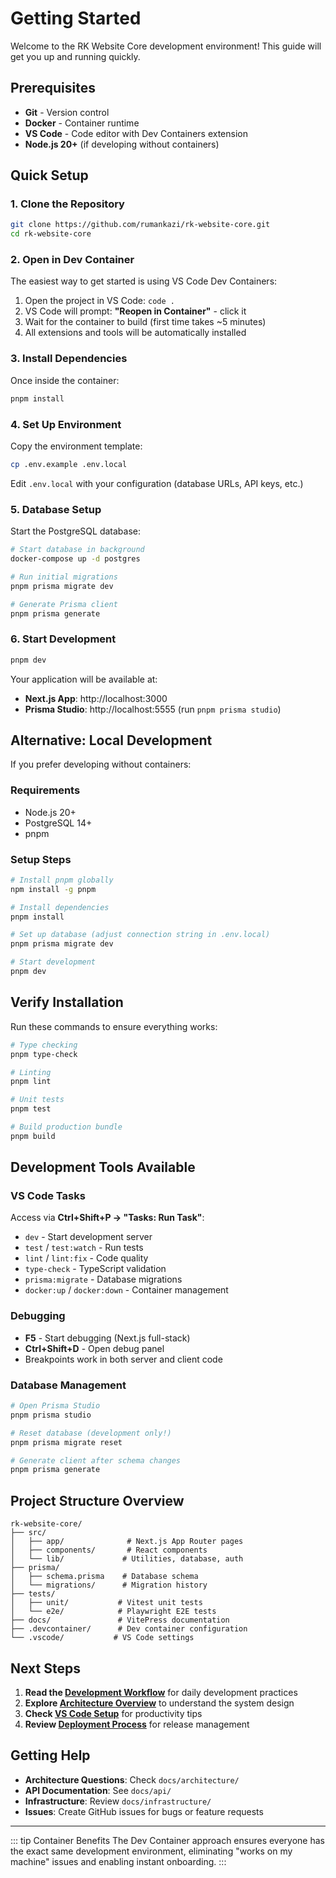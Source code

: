 # Getting Started

Welcome to the RK Website Core development environment! This guide will get you up and running quickly.

## Prerequisites

- **Git** - Version control
- **Docker** - Container runtime
- **VS Code** - Code editor with Dev Containers extension
- **Node.js 20+** (if developing without containers)

## Quick Setup

### 1. Clone the Repository

```bash
git clone https://github.com/rumankazi/rk-website-core.git
cd rk-website-core
```

### 2. Open in Dev Container

The easiest way to get started is using VS Code Dev Containers:

1. Open the project in VS Code: `code .`
2. VS Code will prompt: **"Reopen in Container"** - click it
3. Wait for the container to build (first time takes ~5 minutes)
4. All extensions and tools will be automatically installed

### 3. Install Dependencies

Once inside the container:

```bash
pnpm install
```

### 4. Set Up Environment

Copy the environment template:

```bash
cp .env.example .env.local
```

Edit `.env.local` with your configuration (database URLs, API keys, etc.)

### 5. Database Setup

Start the PostgreSQL database:

```bash
# Start database in background
docker-compose up -d postgres

# Run initial migrations
pnpm prisma migrate dev

# Generate Prisma client
pnpm prisma generate
```

### 6. Start Development

```bash
pnpm dev
```

Your application will be available at:

- **Next.js App**: http://localhost:3000
- **Prisma Studio**: http://localhost:5555 (run `pnpm prisma studio`)

## Alternative: Local Development

If you prefer developing without containers:

### Requirements

- Node.js 20+
- PostgreSQL 14+
- pnpm

### Setup Steps

```bash
# Install pnpm globally
npm install -g pnpm

# Install dependencies
pnpm install

# Set up database (adjust connection string in .env.local)
pnpm prisma migrate dev

# Start development
pnpm dev
```

## Verify Installation

Run these commands to ensure everything works:

```bash
# Type checking
pnpm type-check

# Linting
pnpm lint

# Unit tests
pnpm test

# Build production bundle
pnpm build
```

## Development Tools Available

### VS Code Tasks

Access via **Ctrl+Shift+P → "Tasks: Run Task"**:

- `dev` - Start development server
- `test` / `test:watch` - Run tests
- `lint` / `lint:fix` - Code quality
- `type-check` - TypeScript validation
- `prisma:migrate` - Database migrations
- `docker:up` / `docker:down` - Container management

### Debugging

- **F5** - Start debugging (Next.js full-stack)
- **Ctrl+Shift+D** - Open debug panel
- Breakpoints work in both server and client code

### Database Management

```bash
# Open Prisma Studio
pnpm prisma studio

# Reset database (development only!)
pnpm prisma migrate reset

# Generate client after schema changes
pnpm prisma generate
```

## Project Structure Overview

```
rk-website-core/
├── src/
│   ├── app/              # Next.js App Router pages
│   ├── components/       # React components
│   └── lib/             # Utilities, database, auth
├── prisma/
│   ├── schema.prisma    # Database schema
│   └── migrations/      # Migration history
├── tests/
│   ├── unit/           # Vitest unit tests
│   └── e2e/            # Playwright E2E tests
├── docs/               # VitePress documentation
├── .devcontainer/      # Dev container configuration
└── .vscode/           # VS Code settings
```

## Next Steps

1. **Read the [Development Workflow](./development.md)** for daily development practices
2. **Explore [Architecture Overview](../architecture/overview.md)** to understand the system design
3. **Check [VS Code Setup](./vscode-setup.md)** for productivity tips
4. **Review [Deployment Process](./deployment.md)** for release management

## Getting Help

- **Architecture Questions**: Check `docs/architecture/`
- **API Documentation**: See `docs/api/`
- **Infrastructure**: Review `docs/infrastructure/`
- **Issues**: Create GitHub issues for bugs or feature requests

---

::: tip Container Benefits
The Dev Container approach ensures everyone has the exact same development environment, eliminating "works on my machine" issues and enabling instant onboarding.
:::
